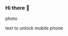 ### Hi there 👋

<!--
**aungtinsoe/Aungtinsoe** is a ✨ _special_ ✨ repository because its `README.md` (this file) appears on your GitHub profile.

Here are some ideas to get you started:

- 🔭 I’m currently working on ... thailand
- 🌱 I’m currently learning ... No
- 👯 I’m looking to collaborate on ...photo text
- 🤔 I’m looking for help with ... photo text unlock mobbile phone
- 💬 Ask me about ...photo text unloco mobile phone
- 📫 How to reach me: ... foetajam1234@gmail.com
- 😄 Pronouns: ... to help me
- ⚡ Fun fact: ...happy my like to you
-->photo 
text to unlock mobile phone
